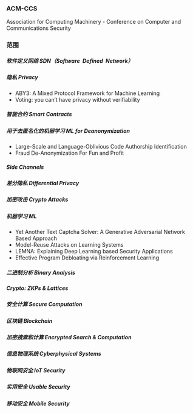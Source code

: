 ### ACM-CCS
Association for Computing Machinery - Conference on Computer and Communications Security

### 范围

##### 软件定义网络 SDN（Software Defined Network）

##### 隐私 Privacy

- ABY3: A Mixed Protocol Framework for Machine Learning
- Voting: you can’t have privacy without verifiability

##### 智能合约 Smart Contracts

##### 用于去匿名化的机器学习 ML for Deanonymization 

- Large-Scale and Language-Oblivious Code Authorship Identification
- Fraud De-Anonymization For Fun and Profit

##### Side Channels

##### 差分隐私 Differential Privacy

##### 加密攻击 Crypto Attacks

##### 机器学习 ML

- Yet Another Text Captcha Solver: A Generative Adversarial Network Based Approach
- Model-Reuse Attacks on Learning Systems
- LEMNA: Explaining Deep Learning based Security Applications
- Effective Program Debloating via Reinforcement Learning

##### 二进制分析 Binary Analysis

##### Crypto: ZKPs & Lattices 

##### 安全计算 Secure Computation

##### 区块链 Blockchain 

##### 加密搜索和计算 Encrypted Search & Computation

##### 信息物理系统 Cyberphysical Systems

##### 物联网安全 IoT Security

##### 实用安全 Usable Security

##### 移动安全 Mobile Security